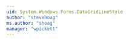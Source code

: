 ```yaml
---
uid: System.Windows.Forms.DataGridLineStyle
author: "stevehoag"
ms.author: "shoag"
manager: "wpickett"
---
```

